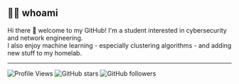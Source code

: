 
## 👨‍💻 whoami
Hi there 👋 welcome to my GitHub! 
I'm a student interested in cybersecurity and network engineering.  
I also enjoy machine learning - especially clustering algorithms - and adding new stuff to my homelab.  

---


![Profile Views](https://komarev.com/ghpvc/?username=p1peli&color=blue)
![GitHub stars](https://img.shields.io/github/stars/p1peli?style=social)
![GitHub followers](https://img.shields.io/github/followers/p1peli?label=Follow&style=social)


<!---
p1peli/p1peli is a ✨ special ✨ repository because its `README.md` (this file) appears on your GitHub profile.
You can click the Preview link to take a look at your changes.
--->
